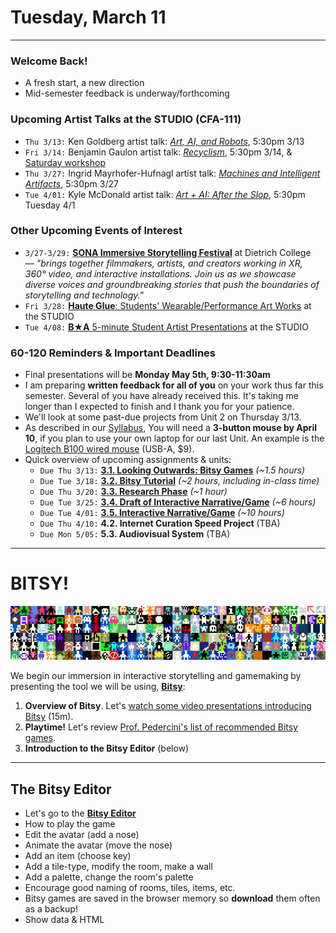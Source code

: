 # Tuesday, March 11

---

### Welcome Back!

* A fresh start, a new direction
* Mid-semester feedback is underway/forthcoming

### Upcoming Artist Talks at the STUDIO (CFA-111)

* `Thu 3/13:` Ken Goldberg artist talk: [*Art, AI, and Robots*](https://studioforcreativeinquiry.org/events/kengoldberg), 5:30pm 3/13
* `Fri 3/14:` Benjamin Gaulon artist talk: [*Recyclism*](https://studioforcreativeinquiry.org/events/gaulon-lecture), 5:30pm 3/14, & [Saturday workshop](https://studioforcreativeinquiry.org/events/refunct)
* `Thu 3/27:` Ingrid Mayrhofer-Hufnagl artist talk: [*Machines and Intelligent Artifacts*](https://studioforcreativeinquiry.org/events/ingrid-mayrhofer-hufnagl-lecture-ai-%e2%8a%82-ia-machines-and-intelligent-artifacts), 5:30pm 3/27
* `Tue 4/01:` Kyle McDonald artist talk: [*Art + AI: After the Slop*](https://studioforcreativeinquiry.org/events/kylemcdonald), 5:30pm Tuesday 4/1

### Other Upcoming Events of Interest

* `3/27-3/29:` [**SONA Immersive Storytelling Festival**](https://www.sonafestival.com/) at Dietrich College — *"brings together filmmakers, artists, and creators working in XR, 360° video, and interactive installations. Join us as we showcase diverse voices and groundbreaking stories that push the boundaries of storytelling and technology."*
* `Fri 3/28:` [**Haute Glue**: Students' Wearable/Performance Art Works](https://studioforcreativeinquiry.org/events/haute-glue-student-directed-live-event-for-wearable-and-performance-art-works) at the STUDIO
* `Tue 4/08:` [**B★A** 5-minute Student Artist Presentations](https://studioforcreativeinquiry.org/events/ba-2025-sign-up-by-march-10th-day-of-is-april-8) at the STUDIO


### 60-120 Reminders & Important Deadlines

* Final presentations will be **Monday May 5th, 9:30-11:30am**
* I am preparing **written feedback for all of you** on your work thus far this semester. Several of you have already received this. It's taking me longer than I expected to finish and I thank you for your patience. 
* We'll look at some past-due projects from Unit 2 on Thursday 3/13.
* As described in our [Syllabus](https://github.com/golanlevin/60-120/blob/main/2025/syllabus/readme.md#required-course-materials), You will need a **3-button mouse by April 10**, if you plan to use your own laptop for our last Unit. An example is the [Logitech B100 wired mouse](https://www.amazon.com/Logitech-B100-Corded-Mouse-Computers/dp/B003L62T7W/) (USB-A, $9).
* Quick overview of upcoming assignments & units:
  * `Due Thu 3/13:` [**3.1. Looking Outwards: Bitsy Games**](../assignments/interactive_narrative/readme.md#31-looking-outwards) *(~1.5 hours)*
  * `Due Tue 3/18:` [**3.2. Bitsy Tutorial**](../assignments/interactive_narrative/readme.md#32-bitsy-tutorial) *(~2 hours, including in-class time)*
  * `Due Thu 3/20:` [**3.3. Research Phase**](../assignments/interactive_narrative/readme.md#33-research-phase) *(~1 hour)*
  * `Due Tue 3/25:` [**3.4. Draft of Interactive Narrative/Game**](../assignments/interactive_narrative/readme.md#34-draft-of-interactive-narrativegame) *(~6 hours)*
  * `Due Tue 4/01:` [**3.5. Interactive Narrative/Game**](../assignments/interactive_narrative/readme.md#35-interactive-narrative-game) *(~10 hours)*
  * `Due Thu 4/10:` **4.2. Internet Curation Speed Project** (TBA)
  * `Due Mon 5/05:` **5.3. Audiovisual System** (TBA)

---

# BITSY!

![bitsy_banner.gif](img/bitsy_banner.gif)

We begin our immersion in interactive storytelling and gamemaking by presenting the tool we will be using, [**Bitsy**](https://make.bitsy.org/):

1. **Overview of Bitsy**. Let's [watch some video presentations introducing Bitsy](../lectures/interactive_narrative/bitsy_overview.md) (15m). 
2. **Playtime!** Let's review [Prof. Pedercini's list of recommended Bitsy games](../lectures/interactive_narrative/some_bitsy_games.md). 
3. **Introduction to the Bitsy Editor** (below)


---

## The Bitsy Editor

* Let's go to the [**Bitsy Editor**](https://make.bitsy.org/)
* How to play the game
* Edit the avatar (add a nose)
* Animate the avatar (move the nose)
* Add an item (choose key)
* Add a tile-type, modify the room, make a wall
* Add a palette, change the room's palette
* Encourage good naming of rooms, tiles, items, etc.
* Bitsy games are saved in the browser memory so **download** them often as a backup!
* Show data & HTML


